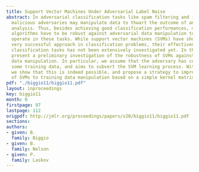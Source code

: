 ```yaml
---
title: Support Vector Machines Under Adversarial Label Noise
abstract: In adversarial classification tasks like spam filtering and intrusion detection,
  malicious adversaries may manipulate data to thwart the outcome of an automatic
  analysis. Thus, besides achieving good classification performances, machine learning
  algorithms have to be robust against adversarial data manipulation to successfully
  operate in these tasks. While support vector machines (SVMs) have shown to be a
  very successful approach in classification problems, their effectiveness in adversarial
  classification tasks has not been extensively investigated yet. In this paper we
  present a preliminary investigation of the robustness of SVMs against adversarial
  data manipulation. In particular, we assume that the adversary has control over
  some training data, and aims to subvert the SVM learning process. Within this assumption,
  we show that this is indeed possible, and propose a strategy to improve the robustness
  of SVMs to training data manipulation based on a simple kernel matrix correction.
pdf: "./biggio11/biggio11.pdf"
layout: inproceedings
key: biggio11
month: 0
firstpage: 97
lastpage: 112
origpdf: http://jmlr.org/proceedings/papers/v20/biggio11/biggio11.pdf
sections: 
authors:
- given: B.
  family: Biggio
- given: B.
  family: Nelson
- given: P.
  family: Laskov
---
```

